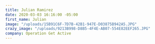 ```yaml
---
title: Julian Ramirez
date: 2020-03-03 16:16:00 -05:00
first_name: Julian
image: "/uploads/15B91C6F-7D7B-42B1-947E-D03875B942A5.JPG"
crazy_image: "/uploads/9213B998-D8B5-4F4E-AB07-554E82EEF265.JPG"
company: Operation Get Active
---
```



